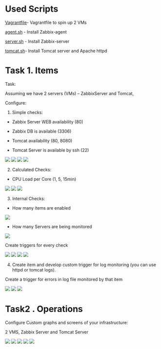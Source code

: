 # Used Scripts

[Vagrantfile](https://github.com/bubalush/zabbix-tasks/blob/ndolya_day3/day3/Vagrantfile)- Vagrantfile to spin up 2 VMs

[agent.sh](https://github.com/bubalush/zabbix-tasks/tree/ndolya_day3/day3/scripts/agent.sh) - Install Zabbix-agent

[server.sh](https://github.com/bubalush/zabbix-tasks/tree/ndolya_day3/day3/scripts/server.sh) - Install Zabbix-server

[tomcat.sh](https://github.com/bubalush/zabbix-tasks/tree/ndolya_day3/day3/scripts/tomcat.sh)- Install Tomcat server and Apache httpd

# Task 1. Items

Task:

Assuming we have 2 servers (VMs) – ZabbixServer and Tomcat,

Configure:

1. Simple checks:

- Zabbix Server WEB availability (80)

- Zabbix DB is available (3306)

- Tomcat availability (80, 8080)

- Tomcat Server is available by ssh (22)

<img src="pictures/Screenshot from 2017-07-26 13-39-46.png">

<img src="pictures/Screenshot from 2017-07-26 13-39-55.png">

<img src="pictures/Screenshot from 2017-07-26 13-40-06.png">

<img src="pictures/Screenshot from 2017-07-26 13-40-14.png">


2. Calculated Checks:

- CPU Load per Core (1, 5, 15min)

<img src="pictures/Screenshot from 2017-07-26 17-29-21.png"> 

<img src="pictures/Screenshot from 2017-07-26 17-35-19.png">

<img src="pictures/Screenshot from 2017-07-26 17-36-04.png">

3. Internal Checks:

- How many items are enabled

<img src="pictures/Screenshot from 2017-07-26 17-26-55.png">

- How many Servers are being monitored

<img src="pictures/Screenshot from 2017-07-26 17-28-24.png">

Create triggers for every check

<img src="pictures/Screenshot from 2017-07-26 17-44-14.png">

<img src="pictures/Screenshot from 2017-07-26 17-44-55.png">

<img src="pictures/Screenshot from 2017-07-26 13-41-16.png">

<img src="pictures/Screenshot from 2017-07-26 13-43-33.png">

4. Create item and develop custom trigger for log monitoring (you can use httpd or tomcat logs).

Create a trigger for errors in log file monitored by that item

<img src="pictures/Screenshot from 2017-07-26 17-47-43.png">

<img src="pictures/Screenshot from 2017-07-26 17-48-18.png">

<img src="pictures/Screenshot from 2017-07-26 17-52-14.png">

# Task2 . Operations

Configure Custom graphs and screens of your infrastructure:

2 VMS, Zabbix Server and Tomcat Server 

<img src="pictures/Screenshot from 2017-07-26 17-56-56.png">

<img src="pictures/Screenshot from 2017-07-26 18-02-04.png">

<img src="pictures/Screenshot from 2017-07-26 18-02-50.png">

<img src="pictures/Screenshot from 2017-07-26 18-03-39.png">

<img src="pictures/Screenshot from 2017-07-26 18-04-29.png">







